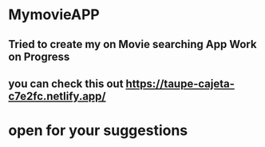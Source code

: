 # MymovieAPP

## Tried to create my on Movie searching App Work on Progress
## you can check this out  https://taupe-cajeta-c7e2fc.netlify.app/
# open for your suggestions
